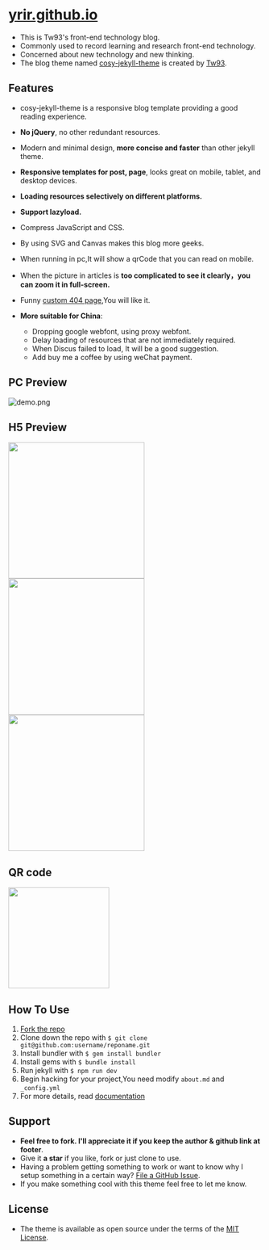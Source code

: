 # [yrir.github.io](yrir.github.io)

- This is Tw93's front-end technology blog.
- Commonly used to record learning and research front-end technology.
- Concerned about new technology and new thinking.
- The blog theme named [cosy-jekyll-theme](https://rubygems.org/gems/cosy-jekyll-theme) is created by [Tw93](https://tw93.fun/about/).

## Features

- cosy-jekyll-theme is a responsive blog template providing a good reading experience.
- **No jQuery**, no other redundant resources.
- Modern and minimal design, **more concise and faster** than other jekyll theme.
- **Responsive templates for post, page**, looks great on mobile, tablet, and desktop devices.
- **Loading resources selectively on different platforms.**
- **Support lazyload.**
- Compress JavaScript and CSS.
- By using SVG and Canvas makes this blog more geeks.
- When running in pc,It will show a qrCode that you can read on mobile.
- When the picture in articles is **too complicated to see it clearly，you can zoom it in full-screen.**
- Funny [custom 404 page](https://tw93.fun/err),You will like it.
- **More suitable for China**:

  - Dropping google webfont, using proxy webfont.
  - Delay loading of resources that are not immediately required.
  - When Discus failed to load, It will be a good suggestion.
  - Add buy me a coffee by using weChat payment.

## PC Preview

![demo.png](https://gw.alipayobjects.com/zos/k/nd/KOhiPv.jpg)

## H5 Preview

<img src="https://gw.alipayobjects.com/zos/k/yu/kkGDtF.jpg" width="270"/><img src="https://gw.alipayobjects.com/zos/k/2d/2.jpg" width="270"/><img src="https://gw.alipayobjects.com/zos/k/ki/3.jpg" width="270"/>

## QR code

<img src="https://gw.alipayobjects.com/zos/k/lu/3.png" width="200"/>

## How To Use

1. [Fork the repo](https://github.com/tw93/tw93.github.io)
2. Clone down the repo with `$ git clone git@github.com:username/reponame.git`
3. Install bundler with `$ gem install bundler`
4. Install gems with `$ bundle install`
5. Run jekyll with `$ npm run dev`
6. Begin hacking for your project,You need modify `about.md` and `_config.yml`
7. For more details, read [documentation](http://jekyllrb.com/)

## Support

- **Feel free to fork. I'll appreciate it if you keep the author & github link at footer**.
- Give it **a star** if you like, fork or just clone to use.
- Having a problem getting something to work or want to know why I setup something in a certain way? [File a GitHub Issue](https://github.com/tw93/tw93.github.io/issues/new).
- If you make something cool with this theme feel free to let me know.

## License

- The theme is available as open source under the terms of the [MIT License](http://opensource.org/licenses/MIT).
